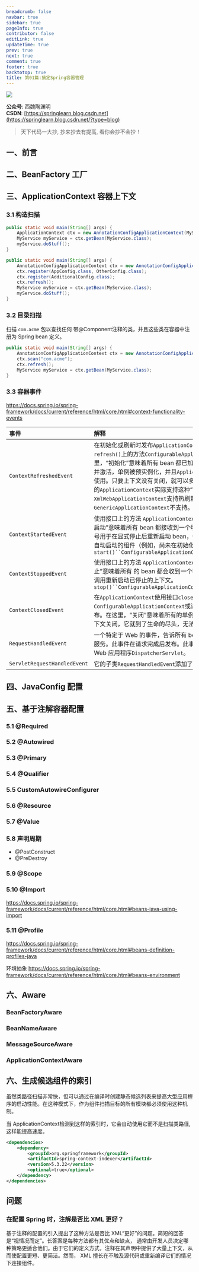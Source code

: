 ```yaml
---
breadcrumb: false
navbar: true
sidebar: true
pageInfo: true
contributor: false
editLink: true
updateTime: true
prev: true
next: true
comment: true
footer: true
backtotop: true
title: 第01篇:搞定Spring容器管理
---
```


![](https://img-blog.csdnimg.cn/img_convert/aa1d259419ff268edc2fe3088f940556.png)

**公众号**: 西魏陶渊明<br/>
**CSDN**: [https://springlearn.blog.csdn.net](https://springlearn.blog.csdn.net/?type=blog)<br/>

>天下代码一大抄, 抄来抄去有提高, 看你会抄不会抄！


## 一、前言

## 二、BeanFactory 工厂

## 三、ApplicationContext 容器上下文

### 3.1 构造扫描

```java 
public static void main(String[] args) {
    ApplicationContext ctx = new AnnotationConfigApplicationContext(MyServiceImpl.class, Dependency1.class, Dependency2.class);
    MyService myService = ctx.getBean(MyService.class);
    myService.doStuff();
}

public static void main(String[] args) {
    AnnotationConfigApplicationContext ctx = new AnnotationConfigApplicationContext();
    ctx.register(AppConfig.class, OtherConfig.class);
    ctx.register(AdditionalConfig.class);
    ctx.refresh();
    MyService myService = ctx.getBean(MyService.class);
    myService.doStuff();
}
```

### 3.2 目录扫描

扫描 `com.acme` 包以查找任何 带@Component注释的类，并且这些类在容器中注册为 Spring bean 定义。

```java 
public static void main(String[] args) {
    AnnotationConfigApplicationContext ctx = new AnnotationConfigApplicationContext();
    ctx.scan("com.acme");
    ctx.refresh();
    MyService myService = ctx.getBean(MyService.class);
}
```

### 3.3 容器事件 
https://docs.spring.io/spring-framework/docs/current/reference/html/core.html#context-functionality-events


| 事件                         | 解释                                                         |
| :--------------------------- | :----------------------------------------------------------- |
| `ContextRefreshedEvent`      | 在初始化或刷新时发布`ApplicationContext`（例如，通过使用接口`refresh()`上的方法`ConfigurableApplicationContext`）。这里，“初始化”意味着所有 bean 都已加载，后处理器 bean 被检测并激活，单例被预实例化，并且`ApplicationContext`对象已准备好使用。只要上下文没有关闭，就可以多次触发刷新，前提是所选择的`ApplicationContext`实际支持这种“热”刷新。例如，`XmlWebApplicationContext`支持热刷新，但 `GenericApplicationContext`不支持。 |
| `ContextStartedEvent`        | 使用接口上的方法 `ApplicationContext`启动时发布。在这里，“已启动”意味着所有 bean 都接收到一个明确的启动信号。通常，此信号用于在显式停止后重新启动 bean，但它也可用于启动尚未配置为自动启动的组件（例如，尚未在初始化时启动的组件）。`start()``ConfigurableApplicationContext``Lifecycle` |
| `ContextStoppedEvent`        | 使用接口上的方法 `ApplicationContext`停止时发布。在这里，“停止”意味着所有 的 bean 都会收到一个明确的停止信号。可以通过 调用重新启动已停止的上下文。`stop()``ConfigurableApplicationContext``Lifecycle``start()` |
| `ContextClosedEvent`         | 在`ApplicationContext`使用接口`close()`上的方法`ConfigurableApplicationContext`或通过 JVM 关闭挂钩关闭时发布。在这里，“关闭”意味着所有的单例 bean 都将被销毁。一旦上下文关闭，它就到了生命的尽头，无法刷新或重新启动。 |
| `RequestHandledEvent`        | 一个特定于 Web 的事件，告诉所有 bean 一个 HTTP 请求已得到服务。此事件在请求完成后发布。此事件仅适用于使用 Spring 的 Web 应用程序`DispatcherServlet`。 |
| `ServletRequestHandledEvent` | 它的子类`RequestHandledEvent`添加了 Servlet 特定的上下文信息。 |

## 四、JavaConfig 配置

## 五、基于注解容器配置

### 5.1 @Required

### 5.2 @Autowired

### 5.3 @Primary

### 5.4 @Qualifier

### 5.5 CustomAutowireConfigurer

### 5.6 @Resource

### 5.7 @Value

### 5.8 声明周期

- @PostConstruct
- @PreDestroy

### 5.9 @Scope

### 5.10 @Import
https://docs.spring.io/spring-framework/docs/current/reference/html/core.html#beans-java-using-import

### 5.11 @Profile

https://docs.spring.io/spring-framework/docs/current/reference/html/core.html#beans-definition-profiles-java

环境抽象
https://docs.spring.io/spring-framework/docs/current/reference/html/core.html#beans-environment

## 六、Aware 

### BeanFactoryAware

### BeanNameAware

### MessageSourceAware

### ApplicationContextAware

## 六、生成候选组件的索引

虽然类路径扫描非常快，但可以通过在编译时创建静态候选列表来提高大型应用程序的启动性能。在这种模式下，作为组件扫描目标的所有模块都必须使用这种机制。

当 ApplicationContext检测到这样的索引时，它会自动使用它而不是扫描类路径,这样能提高速度。

```xml 
<dependencies>
    <dependency>
        <groupId>org.springframework</groupId>
        <artifactId>spring-context-indexer</artifactId>
        <version>5.3.22</version>
        <optional>true</optional>
    </dependency>
</dependencies>
```





## 问题

### 在配置 Spring 时，注解是否比 XML 更好？

基于注释的配置的引入提出了这种方法是否比 XML“更好”的问题。简短的回答是“视情况而定”。长答案是每种方法都有其优点和缺点，
通常由开发人员决定哪种策略更适合他们。由于它们的定义方式，注释在其声明中提供了大量上下文，从而使配置更短、更简洁。然而，
XML 擅长在不触及源代码或重新编译它们的情况下连接组件。
